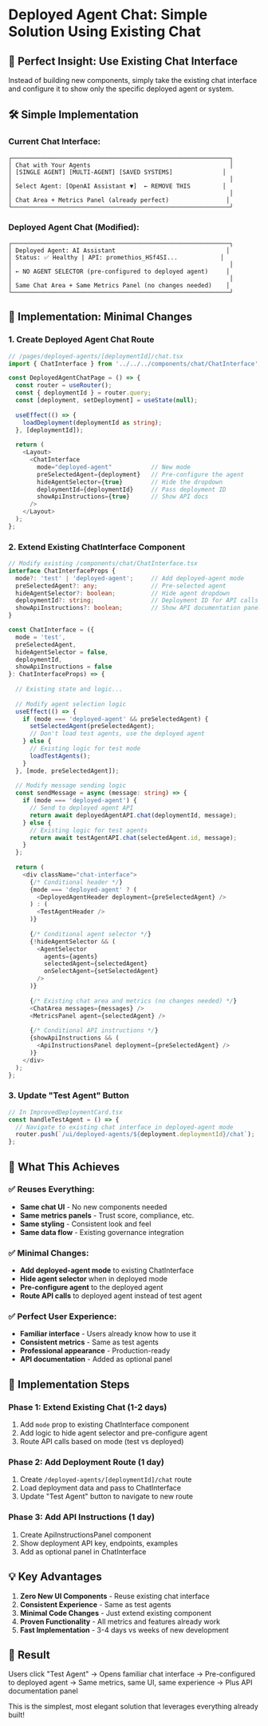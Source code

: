 # Deployed Agent Chat: Simple Solution Using Existing Chat

## 🎯 **Perfect Insight: Use Existing Chat Interface**

Instead of building new components, simply take the existing chat interface and configure it to show only the specific deployed agent or system.

## 🛠️ **Simple Implementation**

### **Current Chat Interface:**
```
┌─────────────────────────────────────────────────────────────┐
│ Chat with Your Agents                                       │
│ [SINGLE AGENT] [MULTI-AGENT] [SAVED SYSTEMS]              │
│                                                             │
│ Select Agent: [OpenAI Assistant ▼]  ← REMOVE THIS         │
│                                                             │
│ Chat Area + Metrics Panel (already perfect)                │
└─────────────────────────────────────────────────────────────┘
```

### **Deployed Agent Chat (Modified):**
```
┌─────────────────────────────────────────────────────────────┐
│ Deployed Agent: AI Assistant                               │
│ Status: ✅ Healthy | API: promethios_HSf4SI...            │
│                                                             │
│ ← NO AGENT SELECTOR (pre-configured to deployed agent)     │
│                                                             │
│ Same Chat Area + Same Metrics Panel (no changes needed)    │
└─────────────────────────────────────────────────────────────┘
```

## 🔧 **Implementation: Minimal Changes**

### **1. Create Deployed Agent Chat Route**
```typescript
// /pages/deployed-agents/[deploymentId]/chat.tsx
import { ChatInterface } from '../../../components/chat/ChatInterface'; // Existing component

const DeployedAgentChatPage = () => {
  const router = useRouter();
  const { deploymentId } = router.query;
  const [deployment, setDeployment] = useState(null);
  
  useEffect(() => {
    loadDeployment(deploymentId as string);
  }, [deploymentId]);
  
  return (
    <Layout>
      <ChatInterface 
        mode="deployed-agent"           // New mode
        preSelectedAgent={deployment}   // Pre-configure the agent
        hideAgentSelector={true}        // Hide the dropdown
        deploymentId={deploymentId}     // Pass deployment ID
        showApiInstructions={true}      // Show API docs
      />
    </Layout>
  );
};
```

### **2. Extend Existing ChatInterface Component**
```typescript
// Modify existing /components/chat/ChatInterface.tsx
interface ChatInterfaceProps {
  mode?: 'test' | 'deployed-agent';     // Add deployed-agent mode
  preSelectedAgent?: any;               // Pre-selected agent
  hideAgentSelector?: boolean;          // Hide agent dropdown
  deploymentId?: string;                // Deployment ID for API calls
  showApiInstructions?: boolean;        // Show API documentation panel
}

const ChatInterface = ({ 
  mode = 'test',
  preSelectedAgent,
  hideAgentSelector = false,
  deploymentId,
  showApiInstructions = false 
}: ChatInterfaceProps) => {
  
  // Existing state and logic...
  
  // Modify agent selection logic
  useEffect(() => {
    if (mode === 'deployed-agent' && preSelectedAgent) {
      setSelectedAgent(preSelectedAgent);
      // Don't load test agents, use the deployed agent
    } else {
      // Existing logic for test mode
      loadTestAgents();
    }
  }, [mode, preSelectedAgent]);
  
  // Modify message sending logic
  const sendMessage = async (message: string) => {
    if (mode === 'deployed-agent') {
      // Send to deployed agent API
      return await deployedAgentAPI.chat(deploymentId, message);
    } else {
      // Existing logic for test agents
      return await testAgentAPI.chat(selectedAgent.id, message);
    }
  };
  
  return (
    <div className="chat-interface">
      {/* Conditional header */}
      {mode === 'deployed-agent' ? (
        <DeployedAgentHeader deployment={preSelectedAgent} />
      ) : (
        <TestAgentHeader />
      )}
      
      {/* Conditional agent selector */}
      {!hideAgentSelector && (
        <AgentSelector 
          agents={agents}
          selectedAgent={selectedAgent}
          onSelectAgent={setSelectedAgent}
        />
      )}
      
      {/* Existing chat area and metrics (no changes needed) */}
      <ChatArea messages={messages} />
      <MetricsPanel agent={selectedAgent} />
      
      {/* Conditional API instructions */}
      {showApiInstructions && (
        <ApiInstructionsPanel deployment={preSelectedAgent} />
      )}
    </div>
  );
};
```

### **3. Update "Test Agent" Button**
```typescript
// In ImprovedDeploymentCard.tsx
const handleTestAgent = () => {
  // Navigate to existing chat interface in deployed-agent mode
  router.push(`/ui/deployed-agents/${deployment.deploymentId}/chat`);
};
```

## 🎯 **What This Achieves**

### **✅ Reuses Everything:**
- **Same chat UI** - No new components needed
- **Same metrics panels** - Trust score, compliance, etc.
- **Same styling** - Consistent look and feel
- **Same data flow** - Existing governance integration

### **✅ Minimal Changes:**
- **Add deployed-agent mode** to existing ChatInterface
- **Hide agent selector** when in deployed mode
- **Pre-configure agent** to the deployed agent
- **Route API calls** to deployed agent instead of test agent

### **✅ Perfect User Experience:**
- **Familiar interface** - Users already know how to use it
- **Consistent metrics** - Same as test agents
- **Professional appearance** - Production-ready
- **API documentation** - Added as optional panel

## 🚀 **Implementation Steps**

### **Phase 1: Extend Existing Chat (1-2 days)**
1. Add `mode` prop to existing ChatInterface component
2. Add logic to hide agent selector and pre-configure agent
3. Route API calls based on mode (test vs deployed)

### **Phase 2: Add Deployment Route (1 day)**
1. Create `/deployed-agents/[deploymentId]/chat` route
2. Load deployment data and pass to ChatInterface
3. Update "Test Agent" button to navigate to new route

### **Phase 3: Add API Instructions (1 day)**
1. Create ApiInstructionsPanel component
2. Show deployment API key, endpoints, examples
3. Add as optional panel in ChatInterface

## 💡 **Key Advantages**

1. **Zero New UI Components** - Reuse existing chat interface
2. **Consistent Experience** - Same as test agents
3. **Minimal Code Changes** - Just extend existing component
4. **Proven Functionality** - All metrics and features already work
5. **Fast Implementation** - 3-4 days vs weeks of new development

## 🎯 **Result**

Users click "Test Agent" → Opens familiar chat interface → Pre-configured to deployed agent → Same metrics, same UI, same experience → Plus API documentation panel

This is the simplest, most elegant solution that leverages everything already built!


